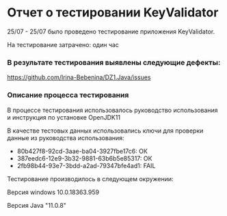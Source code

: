  # Отчет о тестировании KeyValidator
25/07 - 25/07 было проведено тестирование приложения KeyValidator.

На тестирование затрачено: один час

### В результате тестирования выявлены следующие дефекты:
<https://github.com/Irina-Bebenina/DZ1.Java/issues>

### Описание процесса тестирования

В процессе тестирования использовалось 
руководство использования и инструкция по установке OpenJDK11

В качестве тестовых данных использовались ключи для проверки данные из руководства использования:

* 80b427f8-92cd-3aae-ba04-3927fbe17c6: ОК 
* 387eedc6-12e9-3b32-9881-63b6b5e85317: ОК 
* 2fb98b44-93e7-3bdd-a2ad-79347bfe4ad1: FAIL

Тестирование производилось в следующем окружении:

Версия windows 10.0.18363.959

Версия Java "11.0.8"
